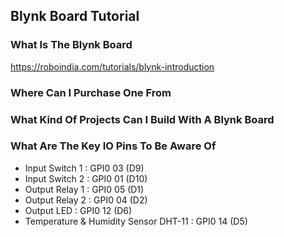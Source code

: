 
## Blynk Board Tutorial

### What Is The Blynk Board

https://roboindia.com/tutorials/blynk-introduction

### Where Can I Purchase One From

### What Kind Of Projects Can I Build With A Blynk Board

### What Are The Key IO Pins To Be Aware Of

- Input Switch 1 : GPI0 03 (D9)
- Input Switch 2 : GPI0 01 (D10)
- Output Relay 1 : GPI0 05 (D1)
- Output Relay 2 : GPI0 04 (D2)
- Output LED : GPI0 12 (D6)
- Temperature & Humidity Sensor DHT-11 : GPI0 14 (D5)


